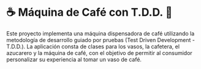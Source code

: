 # ☕ Máquina de Café con T.D.D. 🍵

Este proyecto implementa una máquina dispensadora de café utilizando la metodología de desarrollo guiado por pruebas (Test Driven Development - T.D.D.). La aplicación consta de clases para los vasos, la cafetera, el azucarero y la máquina de café, con el objetivo de permitir al consumidor personalizar su experiencia al tomar un vaso de café.

